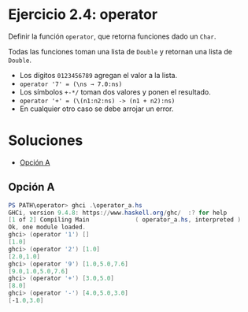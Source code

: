 # Ejercicio 2.4: operator

Definir la función `operator`, que retorna funciones dado un `Char`.

Todas las funciones toman una lista de `Double` y retornan una lista de `Double`.

- Los dígitos `0123456789` agregan el valor a la lista.
- `operator '7' = (\ns → 7.0:ns)`
- Los símbolos `+-*/` toman dos valores y ponen el resultado.
- `operator '+' = (\(n1:n2:ns) -> (n1 + n2):ns)`
- En cualquier otro caso se debe arrojar un error.

# Soluciones

- [Opción A](operator_a.hs)

## Opción A

```powershell
PS PATH\operator> ghci .\operator_a.hs
GHCi, version 9.4.8: https://www.haskell.org/ghc/  :? for help
[1 of 2] Compiling Main             ( operator_a.hs, interpreted )
Ok, one module loaded.
ghci> (operator '1') []
[1.0]
ghci> (operator '2') [1.0]
[2.0,1.0]
ghci> (operator '9') [1.0,5.0,7.6]
[9.0,1.0,5.0,7.6]
ghci> (operator '+') [3.0,5.0]    
[8.0]
ghci> (operator '-') [4.0,5.0,3.0]
[-1.0,3.0]
```